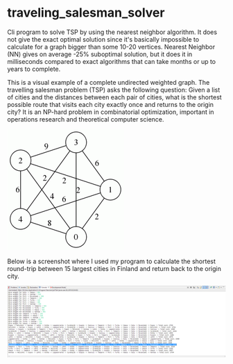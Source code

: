 # traveling_salesman_solver
Cli program to solve TSP by using the nearest neighbor algorithm. It does not give the exact optimal solution since it's basically impossible to calculate for a graph bigger than some 10-20 vertices. Nearest Neighbor (NN) gives on average -25% suboptimal solution, but it does it in milliseconds compared to exact algorithms that can take months or up to years to complete.

This is a visual example of a complete undirected weighted graph. The travelling salesman problem (TSP) asks the following question: Given a list of cities and the distances between each pair of cities, what is the shortest possible route that visits each city exactly once and returns to the origin city? It is an NP-hard problem in combinatorial optimization, important in operations research and theoretical computer science.


![alt tag](https://github.com/paulyv/traveling_salesman_solver/raw/master/example_complete_undirected_weighted_graph.gif)

Below is a screenshot where I used my program to calculate the shortest round-trip between 15 largest cities in Finland and return back to the origin city.

![alt tag](https://github.com/paulyv/traveling_salesman_solver/raw/master/screenshot.png)

